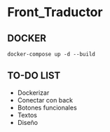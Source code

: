 # Front_Traductor
## DOCKER
```
docker-compose up -d --build
```

## TO-DO LIST
- Dockerizar
- Conectar con back
- Botones funcionales
- Textos
- Diseño
